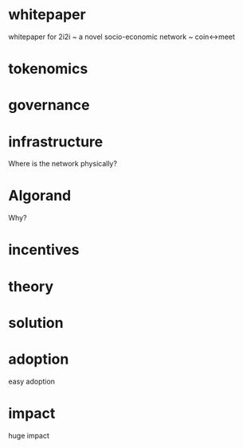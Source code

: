 # whitepaper
whitepaper for 2i2i ~ a novel socio-economic network ~ coin&lt;->meet

# tokenomics

# governance

# infrastructure

Where is the network physically?

# Algorand

Why?

# incentives

# theory

# solution

# adoption

easy adoption

# impact

huge impact
